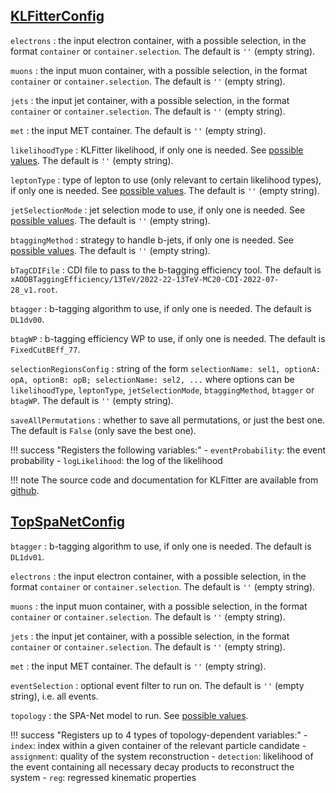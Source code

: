 ## [KLFitterConfig](https://gitlab.cern.ch/atlasphys-top/reco/TopCPToolkit/-/blob/main/source/TopCPToolkit/python/KLFitterConfig.py)

`electrons`
:   the input electron container, with a possible selection, in the format `container` or `container.selection`. The default is `''` (empty string).

`muons`
:   the input muon container, with a possible selection, in the format `container` or `container.selection`. The default is `''` (empty string).

`jets`
:   the input jet container, with a possible selection, in the format `container` or `container.selection`. The default is `''` (empty string).

`met`
:   the input MET container. The default is `''` (empty string).

`likelihoodType`
:   KLFitter likelihood, if only one is needed. See [possible values](https://gitlab.cern.ch/atlasphys-top/reco/TopCPToolkit/-/blob/main/source/TopCPToolkit/TopCPToolkit/KLFitterEnums.h). The default is `''` (empty string).

`leptonType`
:   type of lepton to use (only relevant to certain likelihood types), if only one is needed. See [possible values](https://gitlab.cern.ch/atlasphys-top/reco/TopCPToolkit/-/blob/main/source/TopCPToolkit/TopCPToolkit/KLFitterEnums.h). The default is `''` (empty string).

`jetSelectionMode`
:   jet selection mode to use, if only one is needed. See [possible values](https://gitlab.cern.ch/atlasphys-top/reco/TopCPToolkit/-/blob/main/source/TopCPToolkit/TopCPToolkit/KLFitterEnums.h). The default is `''` (empty string).

`btaggingMethod`
:   strategy to handle b-jets, if only one is needed. See [possible values](https://gitlab.cern.ch/atlasphys-top/reco/TopCPToolkit/-/blob/main/source/TopCPToolkit/TopCPToolkit/KLFitterEnums.h). The default is `''` (empty string).

`bTagCDIFile`
:   CDI file to pass to the b-tagging efficiency tool. The default is `xAODBTaggingEfficiency/13TeV/2022-22-13TeV-MC20-CDI-2022-07-28_v1.root`.

`btagger`
:   b-tagging algorithm to use, if only one is needed. The default is `DL1dv00`.

`btagWP`
:   b-tagging efficiency WP to use, if only one is needed. The default is `FixedCutBEff_77`.

`selectionRegionsConfig`
:   string of the form `selectionName: sel1, optionA: opA, optionB: opB; selectionName: sel2, ...` where options can be `likelihoodType`, `leptonType`, `jetSelectionMode`, `btaggingMethod`, `btagger` or `btagWP`. The default is `''` (empty string).

`saveAllPermutations`
:   whether to save all permutations, or just the best one. The default is `False` (only save the best one).

!!! success "Registers the following variables:"
    - `eventProbability`: the event probability
    - `logLikelihood`: the log of the likelihood

!!! note
    The source code and documentation for KLFitter are available from [github](https://github.com/KLFitter/KLFitter).

## [TopSpaNetConfig](https://gitlab.cern.ch/atlasphys-top/reco/TopCPToolkit/-/blob/main/source/TopCPToolkit/python/TopSpaNetConfig.py)

`btagger`
:   b-tagging algorithm to use, if only one is needed. The default is `DL1dv01`.

`electrons`
:   the input electron container, with a possible selection, in the format `container` or `container.selection`. The default is `''` (empty string).

`muons`
:   the input muon container, with a possible selection, in the format `container` or `container.selection`. The default is `''` (empty string).

`jets`
:   the input jet container, with a possible selection, in the format `container` or `container.selection`. The default is `''` (empty string).

`met`
:   the input MET container. The default is `''` (empty string).

`eventSelection`
:   optional event filter to run on. The default is `''` (empty string), i.e. all events.

`topology`
:   the SPA-Net model to run. See [possible values](https://gitlab.cern.ch/atlasphys-top/reco/TopCPToolkit/-/blob/main/source/TopCPToolkit/TopSpaNet/SpaNetEnums.h).

!!! success "Registers up to 4 types of topology-dependent variables:"
    - `index`: index within a given container of the relevant particle candidate
    - `assignment`: quality of the system reconstruction
    - `detection`: likelihood of the event containing all necessary decay products to reconstruct the system
    - `reg`: regressed kinematic properties